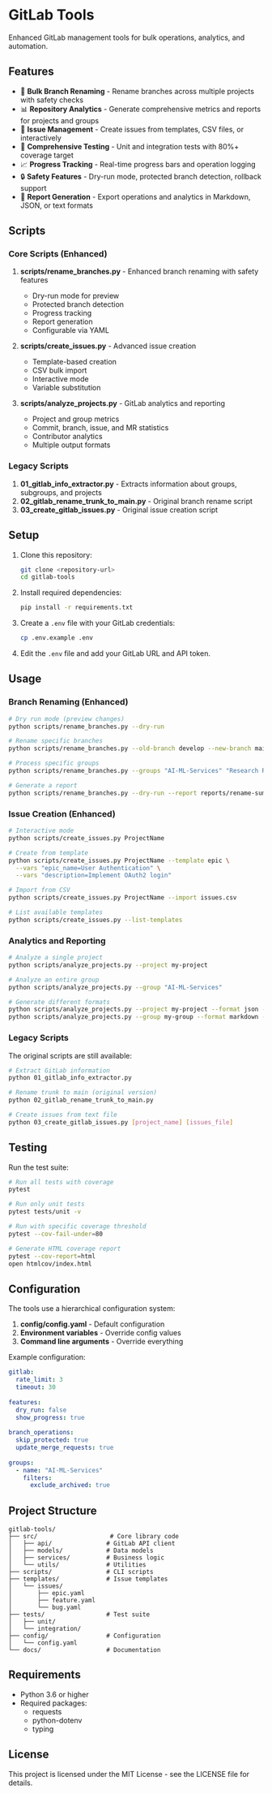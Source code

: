 # GitLab Tools

Enhanced GitLab management tools for bulk operations, analytics, and automation.

## Features

- 🚀 **Bulk Branch Renaming** - Rename branches across multiple projects with safety checks
- 📊 **Repository Analytics** - Generate comprehensive metrics and reports for projects and groups
- 📝 **Issue Management** - Create issues from templates, CSV files, or interactively
- 🧪 **Comprehensive Testing** - Unit and integration tests with 80%+ coverage target
- 📈 **Progress Tracking** - Real-time progress bars and operation logging
- 🔒 **Safety Features** - Dry-run mode, protected branch detection, rollback support
- 📄 **Report Generation** - Export operations and analytics in Markdown, JSON, or text formats

## Scripts

### Core Scripts (Enhanced)

1. **scripts/rename_branches.py** - Enhanced branch renaming with safety features
   - Dry-run mode for preview
   - Protected branch detection
   - Progress tracking
   - Report generation
   - Configurable via YAML

2. **scripts/create_issues.py** - Advanced issue creation
   - Template-based creation
   - CSV bulk import
   - Interactive mode
   - Variable substitution

3. **scripts/analyze_projects.py** - GitLab analytics and reporting
   - Project and group metrics
   - Commit, branch, issue, and MR statistics
   - Contributor analytics
   - Multiple output formats

### Legacy Scripts

1. **01_gitlab_info_extractor.py** - Extracts information about groups, subgroups, and projects
2. **02_gitlab_rename_trunk_to_main.py** - Original branch rename script
3. **03_create_gitlab_issues.py** - Original issue creation script

## Setup

1. Clone this repository:
   ```bash
   git clone <repository-url>
   cd gitlab-tools
   ```

2. Install required dependencies:
   ```bash
   pip install -r requirements.txt
   ```

3. Create a `.env` file with your GitLab credentials:
   ```bash
   cp .env.example .env
   ```

4. Edit the `.env` file and add your GitLab URL and API token.

## Usage

### Branch Renaming (Enhanced)

```bash
# Dry run mode (preview changes)
python scripts/rename_branches.py --dry-run

# Rename specific branches
python scripts/rename_branches.py --old-branch develop --new-branch main

# Process specific groups
python scripts/rename_branches.py --groups "AI-ML-Services" "Research Repos"

# Generate a report
python scripts/rename_branches.py --dry-run --report reports/rename-summary.md
```

### Issue Creation (Enhanced)

```bash
# Interactive mode
python scripts/create_issues.py ProjectName

# Create from template
python scripts/create_issues.py ProjectName --template epic \
  --vars "epic_name=User Authentication" \
  --vars "description=Implement OAuth2 login"

# Import from CSV
python scripts/create_issues.py ProjectName --import issues.csv

# List available templates
python scripts/create_issues.py --list-templates
```

### Analytics and Reporting

```bash
# Analyze a single project
python scripts/analyze_projects.py --project my-project

# Analyze an entire group
python scripts/analyze_projects.py --group "AI-ML-Services"

# Generate different formats
python scripts/analyze_projects.py --project my-project --format json -o report.json
python scripts/analyze_projects.py --group my-group --format markdown -o report.md
```

### Legacy Scripts

The original scripts are still available:

```bash
# Extract GitLab information
python 01_gitlab_info_extractor.py

# Rename trunk to main (original version)
python 02_gitlab_rename_trunk_to_main.py

# Create issues from text file
python 03_create_gitlab_issues.py [project_name] [issues_file]
```

## Testing

Run the test suite:

```bash
# Run all tests with coverage
pytest

# Run only unit tests
pytest tests/unit -v

# Run with specific coverage threshold
pytest --cov-fail-under=80

# Generate HTML coverage report
pytest --cov-report=html
open htmlcov/index.html
```

## Configuration

The tools use a hierarchical configuration system:

1. **config/config.yaml** - Default configuration
2. **Environment variables** - Override config values
3. **Command line arguments** - Override everything

Example configuration:

```yaml
gitlab:
  rate_limit: 3
  timeout: 30
  
features:
  dry_run: false
  show_progress: true
  
branch_operations:
  skip_protected: true
  update_merge_requests: true
  
groups:
  - name: "AI-ML-Services"
    filters:
      exclude_archived: true
```

## Project Structure

```
gitlab-tools/
├── src/                    # Core library code
│   ├── api/               # GitLab API client
│   ├── models/            # Data models
│   ├── services/          # Business logic
│   └── utils/             # Utilities
├── scripts/               # CLI scripts
├── templates/             # Issue templates
│   └── issues/
│       ├── epic.yaml
│       ├── feature.yaml
│       └── bug.yaml
├── tests/                 # Test suite
│   ├── unit/
│   └── integration/
├── config/                # Configuration
│   └── config.yaml
└── docs/                  # Documentation
```

## Requirements

- Python 3.6 or higher
- Required packages:
  - requests
  - python-dotenv
  - typing

## License

This project is licensed under the MIT License - see the LICENSE file for details. 